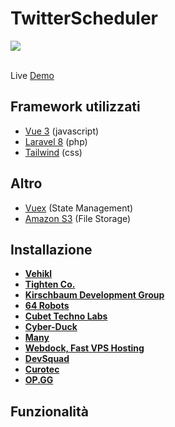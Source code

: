 # TwitterScheduler
<a href="https://github.com/andrea-emmanuele/TwitterScheduler/blob/master/LICENSE">
    <img src="https://img.shields.io/github/license/tailwindcomponents/dashboard-template">
</a>
<br />
<br />

Live [Demo](https://twitterscheduler.andreaemmanuele.it)

## Framework utilizzati

- [Vue 3](https://v3.vuejs.org/) (javascript)
- [Laravel 8](https://laravel.com/) (php)
- [Tailwind](https://tailwindcss.com/) (css)

## Altro

- [Vuex](https://vuex.vuejs.org/) (State Management)
- [Amazon S3](https://aws.amazon.com/it/s3/) (File Storage)

## Installazione

- **[Vehikl](https://vehikl.com/)**
- **[Tighten Co.](https://tighten.co)**
- **[Kirschbaum Development Group](https://kirschbaumdevelopment.com)**
- **[64 Robots](https://64robots.com)**
- **[Cubet Techno Labs](https://cubettech.com)**
- **[Cyber-Duck](https://cyber-duck.co.uk)**
- **[Many](https://www.many.co.uk)**
- **[Webdock, Fast VPS Hosting](https://www.webdock.io/en)**
- **[DevSquad](https://devsquad.com)**
- **[Curotec](https://www.curotec.com/services/technologies/laravel/)**
- **[OP.GG](https://op.gg)**

## Funzionalità
